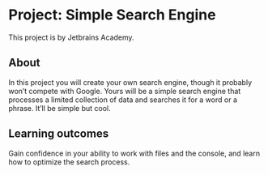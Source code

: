 # Project: Simple Search Engine

This project is by Jetbrains Academy.

## About

In this project you will create your own search engine, though it probably won’t compete with Google. Yours will be a
simple search engine that processes a limited collection of data and searches it for a word or a phrase. It’ll be simple
but cool.

## Learning outcomes

Gain confidence in your ability to work with files and the console, and learn how to optimize the search process.